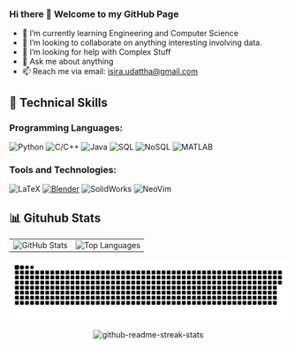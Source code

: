 ### Hi there 👋 Welcome to my GitHub Page

- 🌱 I’m currently learning Engineering and Computer Science
- 👯 I’m looking to collaborate on anything interesting involving data.
- 🤔 I’m looking for help with Complex Stuff
- 💬 Ask me about anything
- 📫 Reach me via email: isira.udattha@gmail.com

## 🔧 Technical Skills



### Programming Languages:
![Python](https://img.shields.io/badge/-Python-blue?style=flat-square&logo=python&logoColor=white)
![C/C++](https://img.shields.io/badge/-C%2FC%2B%2B-blue?style=flat-square&logo=c%2B%2B&logoColor=white)
![Java](https://img.shields.io/badge/-Java-orange?style=flat-square&logo=openjdk&logoColor=white)
![SQL](https://img.shields.io/badge/-SQLite-red?style=flat-square&logo=sqlite&logoColor=white)
![NoSQL](https://img.shields.io/badge/-MongoDB-brightgreen?style=flat-square&logo=mongodb&logoColor=white)
![MATLAB](https://img.shields.io/badge/-MATLAB-blueviolet?style=flat-square&logo=mathworks&logoColor=white)


### Tools and Technologies:
![LaTeX](https://img.shields.io/badge/-LaTeX-teal?style=flat-square&logo=latex&logoColor=white)
[![Blender](https://img.shields.io/badge/-Blender-orange?style=flat-square&logo=blender&logoColor=white)](https://www.artstation.com/isira123)
![SolidWorks](https://img.shields.io/badge/-SolidWorks-green?style=flat-square&logo=dassaultsystemes&logoColor=white)
![NeoVim](https://img.shields.io/badge/NeoVim-%2357A143.svg?&style=flat-square&logo=neovim&logoColor=white)


<!-- ## 🚀 Projects -->

<!-- ## 📜 Blogs & Publications -->
## 📊 Gituhub Stats
<div align="center">
  <table>
    <tr>
      <td align="center" style="padding=0;"><img width="400" src="https://github-readme-stats.vercel.app/api/?username=IsiraUdaththa&hide_border=true&show_icons=true&card_width=400&hide_title=true&bg_color=0d1117&text_color=ffffff&icon_color=ffffff&ring_color=ffffff" alt="GitHub Stats"></td>
      <td align="center" style="padding=0;"><img width="400" src="https://github-readme-stats.vercel.app/api/top-langs/?username=IsiraUdaththa&layout=compact&bg_color=0d1117&text_color=ffffff&card_width=400&hide_title=true&hide_border=true" alt="Top Languages"></td>
    </tr>
  </table>
</div>


<img src="https://raw.githubusercontent.com/IsiraUdaththa/IsiraUdaththa/output/github-contribution-grid-snake-dark.svg">
<div class='container' style="display: flex; flex-direction: row; justify-content: center;">
        <p align="center"><img
                        src="https://github-readme-streak-stats.herokuapp.com/?user=IsiraUdaththa&theme=github_dark&mode=weekly&card_width=822&hide_border=true"
                        alt="github-readme-streak-stats" /></p>
</div>



